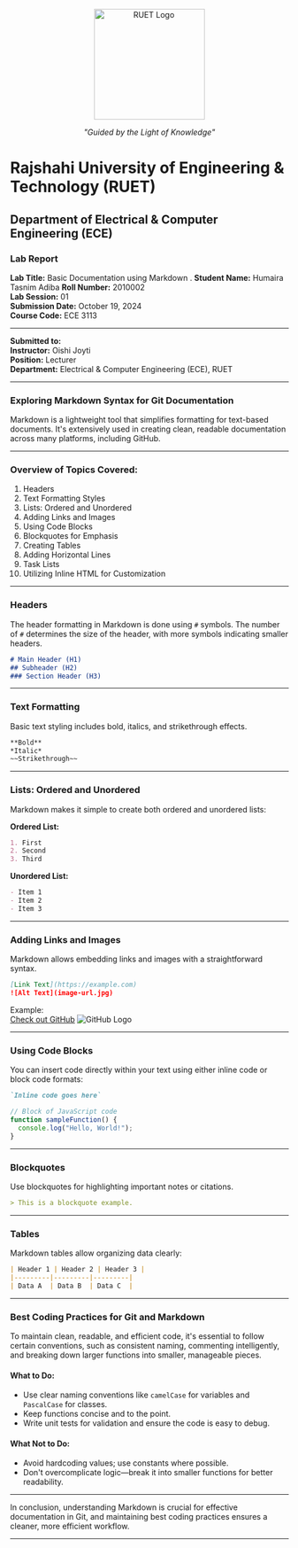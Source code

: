 
<p align="center">
  <img src="https://saif1024bd.wordpress.com/wp-content/uploads/2011/06/ruet-monogram-1545x1850.png?w=250" alt="RUET Logo" height="200">
</p>

<p align="center"><em>"Guided by the Light of Knowledge"</em></p>

# Rajshahi University of Engineering & Technology (RUET)  
## Department of Electrical & Computer Engineering (ECE)  

### Lab Report

**Lab Title:** Basic Documentation using Markdown . 
**Student Name:** Humaira Tasnim Adiba 
**Roll Number:** 2010002  
**Lab Session:** 01  
**Submission Date:** October 19, 2024  
**Course Code:** ECE 3113  

---

**Submitted to:**  
**Instructor:** Oishi Joyti  
**Position:** Lecturer  
**Department:** Electrical & Computer Engineering (ECE), RUET  

---

### Exploring Markdown Syntax for Git Documentation

Markdown is a lightweight tool that simplifies formatting for text-based documents. It's extensively used in creating clean, readable documentation across many platforms, including GitHub.

---

### Overview of Topics Covered:
1. Headers  
2. Text Formatting Styles  
3. Lists: Ordered and Unordered  
4. Adding Links and Images  
5. Using Code Blocks  
6. Blockquotes for Emphasis  
7. Creating Tables  
8. Adding Horizontal Lines  
9. Task Lists  
10. Utilizing Inline HTML for Customization

---

### Headers  
The header formatting in Markdown is done using `#` symbols. The number of `#` determines the size of the header, with more symbols indicating smaller headers.

```markdown
# Main Header (H1)  
## Subheader (H2)  
### Section Header (H3)
```

---

### Text Formatting  
Basic text styling includes bold, italics, and strikethrough effects.

```markdown
**Bold**  
*Italic*  
~~Strikethrough~~
```

---

### Lists: Ordered and Unordered  
Markdown makes it simple to create both ordered and unordered lists:

**Ordered List:**
```markdown
1. First  
2. Second  
3. Third
```

**Unordered List:**
```markdown
- Item 1  
- Item 2  
- Item 3
```

---

### Adding Links and Images  
Markdown allows embedding links and images with a straightforward syntax.

```markdown
[Link Text](https://example.com)  
![Alt Text](image-url.jpg)
```

Example:  
[Check out GitHub](https://github.com)
![GitHub Logo](https://github.githubassets.com/images/modules/logos_page/GitHub-Mark.png)

---

### Using Code Blocks  
You can insert code directly within your text using either inline code or block code formats:

```markdown
`Inline code goes here`
```

```js
// Block of JavaScript code
function sampleFunction() {
  console.log("Hello, World!");
}
```

---

### Blockquotes  
Use blockquotes for highlighting important notes or citations.

```markdown
> This is a blockquote example.
```

---

### Tables  
Markdown tables allow organizing data clearly:

```markdown
| Header 1 | Header 2 | Header 3 |  
|---------|---------|---------|  
| Data A  | Data B  | Data C  |
```

---

### Best Coding Practices for Git and Markdown  
To maintain clean, readable, and efficient code, it's essential to follow certain conventions, such as consistent naming, commenting intelligently, and breaking down larger functions into smaller, manageable pieces.

#### What to Do:
- Use clear naming conventions like `camelCase` for variables and `PascalCase` for classes.
- Keep functions concise and to the point.
- Write unit tests for validation and ensure the code is easy to debug.

#### What Not to Do:
- Avoid hardcoding values; use constants where possible.
- Don't overcomplicate logic—break it into smaller functions for better readability.

---

In conclusion, understanding Markdown is crucial for effective documentation in Git, and maintaining best coding practices ensures a cleaner, more efficient workflow.

---  

